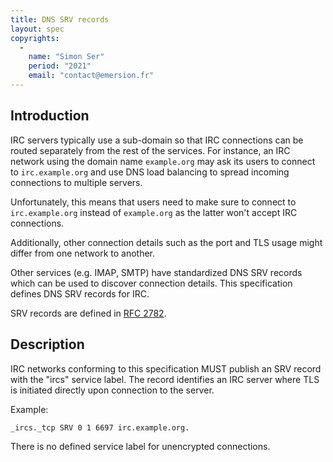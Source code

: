```yaml
---
title: DNS SRV records
layout: spec
copyrights:
  -
    name: "Simon Ser"
    period: "2021"
    email: "contact@emersion.fr"
---
```


## Introduction

IRC servers typically use a sub-domain so that IRC connections can be routed
separately from the rest of the services. For instance, an IRC network using
the domain name `example.org` may ask its users to connect to `irc.example.org`
and use DNS load balancing to spread incoming connections to multiple servers.

Unfortunately, this means that users need to make sure to connect to
`irc.example.org` instead of `example.org` as the latter won't accept IRC
connections.

Additionally, other connection details such as the port and TLS usage might
differ from one network to another.

Other services (e.g. IMAP, SMTP) have standardized DNS SRV records which can be
used to discover connection details. This specification defines DNS SRV records
for IRC.

SRV records are defined in [RFC 2782].

## Description

IRC networks conforming to this specification MUST publish an SRV record with
the "ircs" service label. The record identifies an IRC server where TLS is
initiated directly upon connection to the server.

Example:

    _ircs._tcp SRV 0 1 6697 irc.example.org.

There is no defined service label for unencrypted connections.

[RFC 2782]: https://datatracker.ietf.org/doc/html/rfc2782
